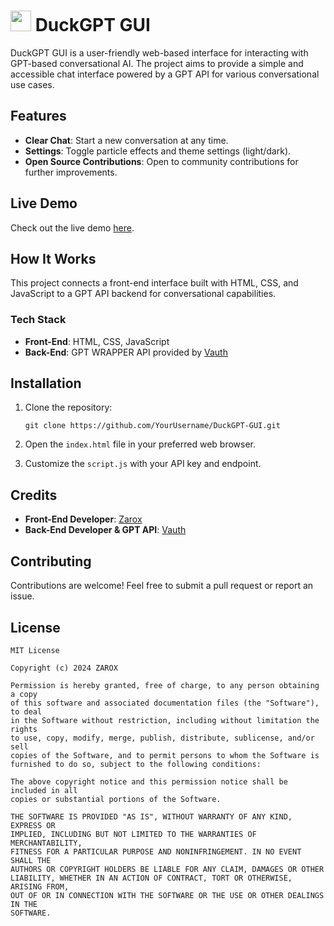 #  <a href="#Favicon"><img src="https://github.com/user-attachments/assets/b11de9df-f6b1-47a8-973f-cf66375748b9" width="33px"></a> DuckGPT GUI

DuckGPT GUI is a user-friendly web-based interface for interacting with GPT-based conversational AI. The project aims to provide a simple and accessible chat interface powered by a GPT API for various conversational use cases.

## Features

- **Clear Chat**: Start a new conversation at any time.
- **Settings**: Toggle particle effects and theme settings (light/dark).
- **Open Source Contributions**: Open to community contributions for further improvements.

## Live Demo

Check out the live demo [here](https://zarox.is-a.dev/duck-gui/).

## How It Works

This project connects a front-end interface built with HTML, CSS, and JavaScript to a GPT API backend for conversational capabilities.

### Tech Stack

- **Front-End**: HTML, CSS, JavaScript
- **Back-End**: GPT WRAPPER API provided by [Vauth](https://github.com/Vauth)

## Installation

1. Clone the repository:

    ```
    git clone https://github.com/YourUsername/DuckGPT-GUI.git
    ```

2. Open the `index.html` file in your preferred web browser.

3. Customize the `script.js` with your API key and endpoint.

## Credits

- **Front-End Developer**: [Zarox](https://github.com/ZAR0X)
- **Back-End Developer & GPT API**: [Vauth](https://github.com/Vauth)

## Contributing

Contributions are welcome! Feel free to submit a pull request or report an issue.

## License

```
MIT License

Copyright (c) 2024 ZAROX

Permission is hereby granted, free of charge, to any person obtaining a copy
of this software and associated documentation files (the "Software"), to deal
in the Software without restriction, including without limitation the rights
to use, copy, modify, merge, publish, distribute, sublicense, and/or sell
copies of the Software, and to permit persons to whom the Software is
furnished to do so, subject to the following conditions:

The above copyright notice and this permission notice shall be included in all
copies or substantial portions of the Software.

THE SOFTWARE IS PROVIDED "AS IS", WITHOUT WARRANTY OF ANY KIND, EXPRESS OR
IMPLIED, INCLUDING BUT NOT LIMITED TO THE WARRANTIES OF MERCHANTABILITY,
FITNESS FOR A PARTICULAR PURPOSE AND NONINFRINGEMENT. IN NO EVENT SHALL THE
AUTHORS OR COPYRIGHT HOLDERS BE LIABLE FOR ANY CLAIM, DAMAGES OR OTHER
LIABILITY, WHETHER IN AN ACTION OF CONTRACT, TORT OR OTHERWISE, ARISING FROM,
OUT OF OR IN CONNECTION WITH THE SOFTWARE OR THE USE OR OTHER DEALINGS IN THE
SOFTWARE.
```
